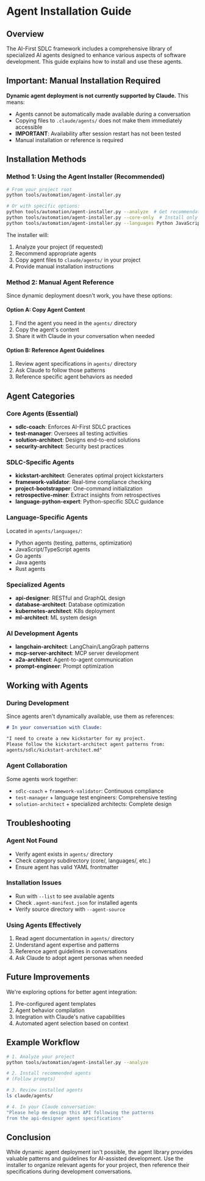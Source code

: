 # Agent Installation Guide

## Overview

The AI-First SDLC framework includes a comprehensive library of specialized AI agents designed to enhance various aspects of software development. This guide explains how to install and use these agents.

## Important: Manual Installation Required

**Dynamic agent deployment is not currently supported by Claude.** This means:
- Agents cannot be automatically made available during a conversation
- Copying files to `.claude/agents/` does not make them immediately accessible
- **IMPORTANT**: Availability after session restart has not been tested
- Manual installation or reference is required

## Installation Methods

### Method 1: Using the Agent Installer (Recommended)

```bash
# From your project root
python tools/automation/agent-installer.py

# Or with specific options:
python tools/automation/agent-installer.py --analyze  # Get recommendations based on project
python tools/automation/agent-installer.py --core-only  # Install only essential agents
python tools/automation/agent-installer.py --languages Python JavaScript  # Language-specific
```

The installer will:
1. Analyze your project (if requested)
2. Recommend appropriate agents
3. Copy agent files to `claude/agents/` in your project
4. Provide manual installation instructions

### Method 2: Manual Agent Reference

Since dynamic deployment doesn't work, you have these options:

#### Option A: Copy Agent Content
1. Find the agent you need in the `agents/` directory
2. Copy the agent's content
3. Share it with Claude in your conversation when needed

#### Option B: Reference Agent Guidelines
1. Review agent specifications in `agents/` directory
2. Ask Claude to follow those patterns
3. Reference specific agent behaviors as needed

## Agent Categories

### Core Agents (Essential)
- **sdlc-coach**: Enforces AI-First SDLC practices
- **test-manager**: Oversees all testing activities
- **solution-architect**: Designs end-to-end solutions
- **security-architect**: Security best practices

### SDLC-Specific Agents
- **kickstart-architect**: Generates optimal project kickstarters
- **framework-validator**: Real-time compliance checking
- **project-bootstrapper**: One-command initialization
- **retrospective-miner**: Extract insights from retrospectives
- **language-python-expert**: Python-specific SDLC guidance

### Language-Specific Agents
Located in `agents/languages/`:
- Python agents (testing, patterns, optimization)
- JavaScript/TypeScript agents
- Go agents
- Java agents
- Rust agents

### Specialized Agents
- **api-designer**: RESTful and GraphQL design
- **database-architect**: Database optimization
- **kubernetes-architect**: K8s deployment
- **ml-architect**: ML system design

### AI Development Agents
- **langchain-architect**: LangChain/LangGraph patterns
- **mcp-server-architect**: MCP server development
- **a2a-architect**: Agent-to-agent communication
- **prompt-engineer**: Prompt optimization

## Working with Agents

### During Development

Since agents aren't dynamically available, use them as references:

```markdown
# In your conversation with Claude:

"I need to create a new kickstarter for my project. 
Please follow the kickstart-architect agent patterns from:
agents/sdlc/kickstart-architect.md"
```

### Agent Collaboration

Some agents work together:
- `sdlc-coach` + `framework-validator`: Continuous compliance
- `test-manager` + language test engineers: Comprehensive testing
- `solution-architect` + specialized architects: Complete design

## Troubleshooting

### Agent Not Found
- Verify agent exists in `agents/` directory
- Check category subdirectory (core/, languages/, etc.)
- Ensure agent has valid YAML frontmatter

### Installation Issues
- Run with `--list` to see available agents
- Check `.agent-manifest.json` for installed agents
- Verify source directory with `--agent-source`

### Using Agents Effectively
1. Read agent documentation in `agents/` directory
2. Understand agent expertise and patterns
3. Reference agent guidelines in conversations
4. Ask Claude to adopt agent personas when needed

## Future Improvements

We're exploring options for better agent integration:
1. Pre-configured agent templates
2. Agent behavior compilation
3. Integration with Claude's native capabilities
4. Automated agent selection based on context

## Example Workflow

```bash
# 1. Analyze your project
python tools/automation/agent-installer.py --analyze

# 2. Install recommended agents
# (Follow prompts)

# 3. Review installed agents
ls claude/agents/

# 4. In your Claude conversation:
"Please help me design this API following the patterns 
from the api-designer agent specifications"
```

## Conclusion

While dynamic agent deployment isn't possible, the agent library provides valuable patterns and guidelines for AI-assisted development. Use the installer to organize relevant agents for your project, then reference their specifications during development conversations.